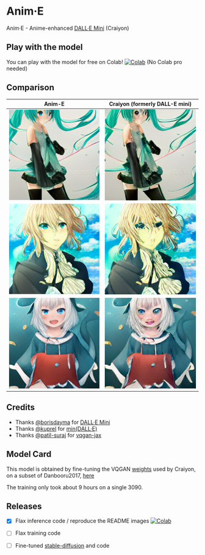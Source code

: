 # Anim·E

Anim·E - Anime-enhanced [DALL·E Mini](https://github.com/borisdayma/dalle-mini) (Craiyon)

## Play with the model

You can play with the model for free on Colab! [![Colab](https://colab.research.google.com/assets/colab-badge.svg)](https://colab.research.google.com/github.com/cccntu/anim_e/blob/main/app.ipynb) (No Colab pro needed)


## Comparison

| Anim-E              |  Craiyon (formerly DALL-E mini) |
:-------------------------:|:-------------------------:
![](assets/images/hatsune_miku(Anim-E).png)  |  ![](assets/images/hatsune_miku(Craiyon).png)
![](assets/images/violet_evergarden(Anim-E).png)  |  ![](assets/images/violet_evergarden(Craiyon).png)
![](assets/images/vtuber_gawr_gura(Anim-E).png)  |  ![](assets/images/vtuber_gawr_gura(Craiyon).png)

## Credits

* Thanks [@borisdayma](https://github.com/borisdayma) for [DALL·E Mini](https://github.com/borisdayma/dalle-mini)
* Thanks [@kuprel](https://github.com/kuprel) for [min(DALL·E)](https://github.com/kuprel/min-dalle)
* Thanks [@patil-suraj](https://github.com/patil-suraj) for [vqgan-jax](https://github.com/patil-suraj/vqgan-jax)


## Model Card

This model is obtained by fine-tuning the VQGAN [weights](https://huggingface.co/dalle-mini/vqgan_imagenet_f16_16384) used by Craiyon, on a subset of Danbooru2017, [here](https://www.kaggle.com/datasets/mylesoneill/tagged-anime-illustrations)

The training only took about 9 hours on a single 3090.

## Releases

* [x] Flax inference code / reproduce the README images [![Colab](https://colab.research.google.com/assets/colab-badge.svg)](https://colab.research.google.com/github/cccntu/anim_e/blob/main/notebooks/generate-readme-images.ipynb)

* [ ] Flax training code
* [ ] Fine-tuned [stable-diffusion](https://github.com/CompVis/stable-diffusion/blob/main/README.md) and code
